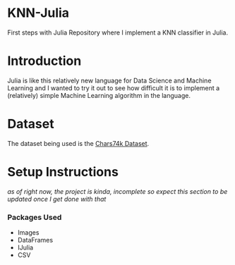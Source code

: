 # KNN-Julia
First steps with Julia Repository where I implement a KNN classifier in Julia.

# Introduction

Julia is like this relatively new language for Data Science and Machine Learning and I wanted to try it out to see how difficult it is to implement a (relatively) simple Machine Learning algorithm in the language.

# Dataset

The dataset being used is the [Chars74k Dataset](https://ee.surrey.ac.uk/CVSSP/demos/chars74k/).

# Setup Instructions

*as of right now, the project is kinda, incomplete so expect this section to be updated once I get done with that*

 ### Packages Used
 * Images
 * DataFrames
 * IJulia
 * CSV
